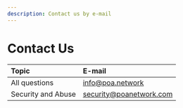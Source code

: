 ```yaml
---
description: Contact us by e-mail
---
```


# Contact Us

| Topic | E-mail |
| :--- | :--- |
| All questions | [info@poa.network](mailto:info@poa.network) |
| Security and Abuse | [security@poanetwork.com](mailto:security@poanetwork.com) |

